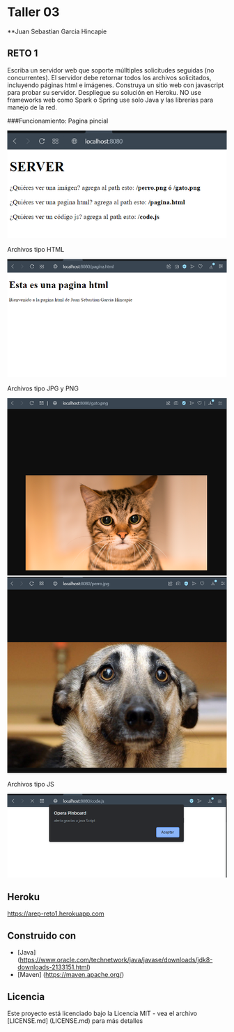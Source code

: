 # Taller 03 
**Juan Sebastian Garcia Hincapie 

## RETO 1

Escriba un servidor web que soporte múlltiples solicitudes seguidas (no concurrentes). El servidor debe retornar todos los archivos solicitados, incluyendo páginas html e imágenes. Construya un sitio web con javascript para probar su servidor. Despliegue su solución en Heroku. NO use frameworks web como Spark o Spring use solo Java y las librerías para manejo de la red.


###Funcionamiento: 
Pagina pincial

![img/img1.png](img/img1.png)

Archivos tipo HTML

![img/img4.png](img/img4.png)



Archivos tipo JPG y  PNG

![img/img2.png](img/img2.png)
![img/img3.png](img/img3.png)


Archivos tipo JS

![img/img5.png](img/img5.png)

## Heroku

https://arep-reto1.herokuapp.com

## Construido con

* [Java] (https://www.oracle.com/technetwork/java/javase/downloads/jdk8-downloads-2133151.html)
* [Maven] (https://maven.apache.org/)

## Licencia

Este proyecto está licenciado bajo la Licencia MIT - vea el archivo [LICENSE.md] (LICENSE.md) para más detalles
